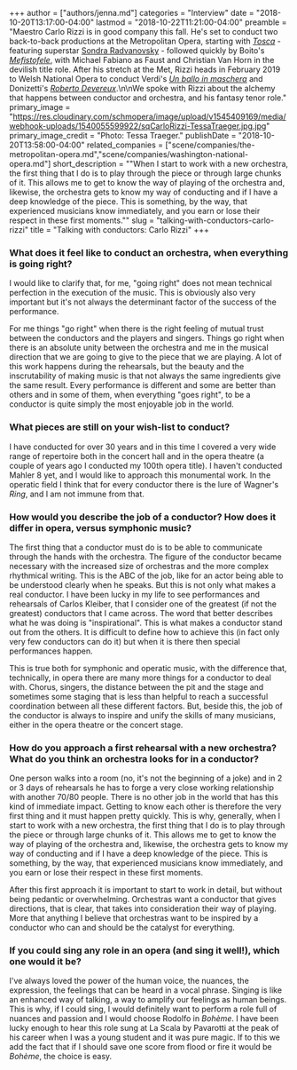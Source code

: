 +++
author = ["authors/jenna.md"]
categories = "Interview"
date = "2018-10-20T13:17:00-04:00"
lastmod = "2018-10-22T11:21:00-04:00"
preamble = "Maestro Carlo Rizzi is in good company this fall. He's set to conduct two back-to-back productions at the Metropolitan Opera, starting with [*Tosca*](https://www.metopera.org/season/2018-19-season/tosca/) - featuring superstar [Sondra Radvanovsky](/talking-with-singers-sondra-radvanovsky/) - followed quickly by Boito's [*Mefistofele*](https://www.metopera.org/season/2018-19-season/mefistofele/), with Michael Fabiano as Faust and Christian Van Horn in the devilish title role. After his stretch at the Met, Rizzi heads in February 2019 to Welsh National Opera to conduct Verdi's [*Un ballo in maschera*](https://wno.org.uk/whats-on/un-ballo-in-maschera-verdi) and Donizetti's [*Roberto Devereux*](https://wno.org.uk/whats-on/un-ballo-in-maschera-verdi).\n\nWe spoke with Rizzi about the alchemy that happens between conductor and orchestra, and his fantasy tenor role."
primary_image = "https://res.cloudinary.com/schmopera/image/upload/v1545409169/media/webhook-uploads/1540055599922/sqCarloRizzi-TessaTraeger.jpg.jpg"
primary_image_credit = "Photo: Tessa Traeger."
publishDate = "2018-10-20T13:58:00-04:00"
related_companies = ["scene/companies/the-metropolitan-opera.md","scene/companies/washington-national-opera.md"]
short_description = "&quot;When I start to work with a new orchestra, the first thing that I do is to play through the piece or through large chunks of it. This allows me to get to know the way of playing of the orchestra and, likewise, the orchestra gets to know my way of conducting and if I have a deep knowledge of the piece. This is something, by the way, that experienced musicians know immediately, and you earn or lose their respect in these first moments.&quot;"
slug = "talking-with-conductors-carlo-rizzi"
title = "Talking with conductors: Carlo Rizzi"
+++

### What does it feel like to conduct an orchestra, when everything is going right?

I would like to clarify that, for me, "going right" does not mean technical perfection in the execution of the music. This is obviously also very important but it's not always the determinant factor of the success of the performance. 

For me things "go right" when there is the right feeling of mutual trust between the conductors and the players and singers. Things go right when there is an absolute unity between the orchestra and me in the musical direction that we are going to give to the piece that we are playing. A lot of this work happens during the rehearsals, but the beauty and the inscrutability of making music is that not always the same ingredients give the same result. Every performance is different and some are better than others and in some of them, when everything "goes right", to be a conductor is quite simply the most enjoyable job in the world.

### What pieces are still on your wish-list to conduct?

I have conducted for over 30 years and in this time I covered a very wide range of repertoire both in the concert hall and in the opera theatre (a couple of years ago I conducted my 100th opera title). I haven't conducted Mahler 8 yet, and I would like to approach this monumental work. In the operatic field I think that for every conductor there is the lure of Wagner's *Ring*, and I am not immune from that.

### How would you describe the job of a conductor? How does it differ in opera, versus symphonic music?

The first thing that a conductor must do is to be able to communicate through the hands with the orchestra. The figure of the conductor became necessary with the increased size of orchestras and the more complex rhythmical writing. This is the ABC of the job, like for an actor being able to be understood clearly when he speaks. But this is not only what makes a real conductor. I have been lucky in my life to see performances and rehearsals of Carlos Kleiber, that I consider one of the greatest (if not the greatest) conductors that I came across. The word that better describes what he was doing is "inspirational". This is what makes a conductor stand out from the others. It is difficult to define how to achieve this (in fact only very few conductors can do it) but when it is there then special performances happen.

This is true both for symphonic and operatic music, with the difference that, technically, in opera there are many more things for a conductor to deal with. Chorus, singers, the distance between the pit and the stage and sometimes some staging that is less than helpful to reach a successful coordination between all these different factors. But, beside this, the job of the conductor is always to inspire and unify the skills of many musicians, either in the opera theatre or the concert stage.

### How do you approach a first rehearsal with a new orchestra? What do you think an orchestra looks for in a conductor?

One person walks into a room (no, it's not the beginning of a joke) and in 2 or 3 days of rehearsals he has to forge a very close working relationship with another 70/80 people. There is no other job in the world that has this kind of immediate impact. Getting to know each other is therefore the very first thing and it must happen pretty quickly. This is why, generally, when I start to work with a new orchestra, the first thing that I do is to play through the piece or through large chunks of it. This allows me to get to know the way of playing of the orchestra and, likewise, the orchestra gets to know my way of conducting and if I have a deep knowledge of the piece. This is something, by the way, that experienced musicians know immediately, and you earn or lose their respect in these first moments.

After this first approach it is important to start to work in detail, but without being pedantic or overwhelming. Orchestras want a conductor that gives directions, that is clear, that takes into consideration their way of playing. More that anything I believe that orchestras want to be inspired by a conductor who can and should be the catalyst for everything.

### If you could sing any role in an opera (and sing it well!), which one would it be?

I've always loved the power of the human voice, the nuances, the expression, the feelings that can be heard in a vocal phrase. Singing is like an enhanced way of talking, a way to amplify our feelings as human beings. This is why, if I could sing, I would definitely want to perform a role full of nuances and passion and I would choose Rodolfo in *Bohème*. I have been lucky enough to hear this role sung at La Scala by Pavarotti at the peak of his career when I was a young student and it was pure magic. If to this we add the fact that if I should save one score from flood or fire it would be *Bohème*, the choice is easy.

